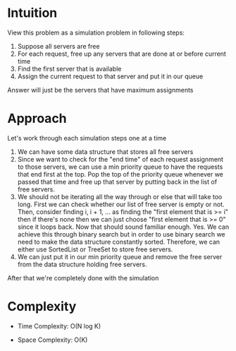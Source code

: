 # Intuition
<!-- Describe your first thoughts on how to solve this problem. -->
View this problem as a simulation problem in following steps:
1. Suppose all servers are free
2. For each request, free up any servers that are done at or before current time
3. Find the first server that is available
4. Assign the current request to that server and put it in our queue

Answer will just be the servers that have maximum assignments

# Approach
<!-- Describe your approach to solving the problem. -->
Let's work through each simulation steps one at a time
1. We can have some data structure that stores all free servers
2. Since we want to check for the "end time" of each request assignment to those servers, we can use a min priority queue to have the requests that end first at the top. Pop the top of the priority queue whenever we passed that time and free up that server by putting back in the list of free servers.
3. We should not be iterating all the way through or else that will take too long. First we can check whether our list of free server is empty or not. Then, consider finding i, i + 1, ... as finding the "first element that is >= i" then if there's none then we can just choose "first element that is >= 0" since it loops back. Now that should sound familiar enough. Yes. We can achieve this through binary search but in order to use binary search we need to make the data structure constantly sorted. Therefore, we can either use SortedList or TreeSet to store free servers.
4. We can just put it in our min priority queue and remove the free server from the data structure holding free servers.

After that we're completely done with the simulation

# Complexity
<!-- Add your time complexity here, e.g. $$O(n)$$ -->
- Time Complexity: O(N log K)

<!-- Add your space complexity here, e.g. $$O(n)$$ -->
- Space Complexity: O(K)